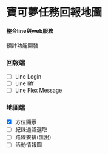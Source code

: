 # 寶可夢任務回報地圖

#### 整合line與web服務

預計功能開發

### 回報端
- [ ] Line Login
- [ ] Line liff
- [ ] Line Flex Message

### 地圖端
- [x] 方位顯示
- [ ] 紀錄過濾選取
- [ ] 路線安排(匯出)
- [ ] 活動情報圖